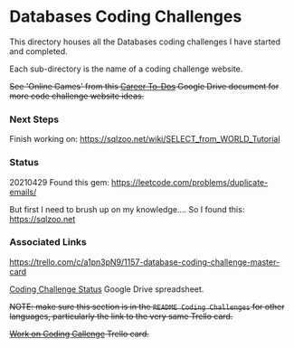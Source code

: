 # Databases Coding Challenges

This directory houses all the Databases coding challenges I have started and completed.

Each sub-directory is the name of a coding challenge website.

~~See 'Online Games' from this [Career To-Dos](https://docs.google.com/document/d/1K-FDmLzGuYkasZpv9A1gTEV396rtWAi1bnCDh2uE7Q0/edit#) Google Drive document for more code challenge website ideas.~~

### Next Steps
Finish working on: https://sqlzoo.net/wiki/SELECT_from_WORLD_Tutorial

### Status
20210429
Found this gem:
https://leetcode.com/problems/duplicate-emails/

But first I need to brush up on my knowledge....
So I found this: 
https://sqlzoo.net


### Associated Links

https://trello.com/c/a1pn3pN9/1157-database-coding-challenge-master-card

[Coding Challenge Status](https://docs.google.com/spreadsheets/d/10YrY8K-pfzFaiObyjOPFbDnwkBQdjMw7VCdLe7lx2tQ/edit#gid=0) Google Drive spreadsheet.

~~NOTE: make sure this section is in the `README Coding Challenges` for other languages, particularly the link to the very same Trello card.~~

~~[Work on Coding Callenge](https://trello.com/c/XJ6fIH6Z/153-work-on-coding-challenge)  Trello card.~~